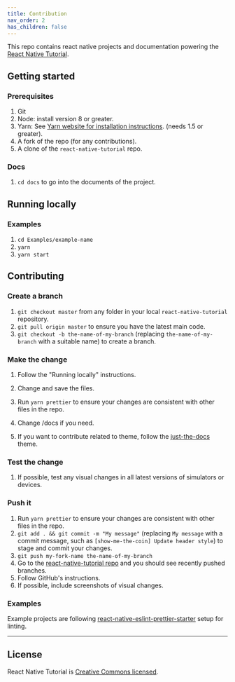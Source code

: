```yaml
---
title: Contribution
nav_order: 2
has_children: false
---
```


This repo contains react native projects and documentation powering the [React Native Tutorial](https://jeffgukang.github.io/react-native-tutorial/).

## Getting started

### Prerequisites

1.  Git
1.  Node: install version 8 or greater.
1.  Yarn: See [Yarn website for installation instructions](https://yarnpkg.com/lang/en/docs/install/). (needs 1.5 or greater).
1.  A fork of the repo (for any contributions).
1.  A clone of the `react-native-tutorial` repo.

### Docs

1.  `cd docs` to go into the documents of the project.

## Running locally

### Examples

1. `cd Examples/example-name`
1. `yarn`
1. `yarn start`

## Contributing

### Create a branch

1.  `git checkout master` from any folder in your local `react-native-tutorial` repository.
1.  `git pull origin master` to ensure you have the latest main code.
1.  `git checkout -b the-name-of-my-branch` (replacing `the-name-of-my-branch` with a suitable name) to create a branch.

### Make the change

1.  Follow the "Running locally" instructions.
1.  Change and save the files.
1.  Run `yarn prettier` to ensure your changes are consistent with other files in the repo.
1.  Change /docs if you need.

1.  If you want to contribute related to theme, follow the [just-the-docs](https://pmarsceill.github.io/just-the-docs/) theme. 

### Test the change

1.  If possible, test any visual changes in all latest versions of simulators or devices.

### Push it

1.  Run `yarn prettier` to ensure your changes are consistent with other files in the repo.
1.  `git add . && git commit -m "My message"` (replacing `My message` with a commit message, such as `[show-me-the-coin] Update header style`) to stage and commit your changes.
1.  `git push my-fork-name the-name-of-my-branch`
1.  Go to the [react-native-tutorial repo](https://github.com/jeffgukang/react-native-tutorial) and you should see recently pushed branches.
1.  Follow GitHub's instructions.
1.  If possible, include screenshots of visual changes.

### Examples

Example projects are following [react-native-eslint-prettier-starter](https://github.com/JeffGuKang/react-native-eslint-prettier-starter) setup for linting.

---

## License

React Native Tutorial is [Creative Commons licensed](https://jeffgukang.github.io/react-native-tutorial/LICENSE).

